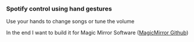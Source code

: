 ### Spotify control using hand gestures 

Use your hands to change songs or tune the volume

In the end I want to build it for Magic Mirror Software ([MagicMirror Github](https://github.com/MichMich/MagicMirror))

